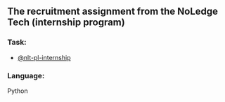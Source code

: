 
## The recruitment assignment from the NoLedge Tech (internship program)




### Task:

- [@nlt-pl-internship](https://bitbucket.org/nlteng/nlt-pl-internship/src/master/)


### Language:
Python
